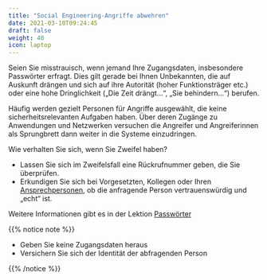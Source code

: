 ```yaml
---
title: "Social Engineering-Angriffe abwehren"
date: 2021-03-10T09:24:45
draft: false
weight: 40
icon: laptop
---
```

Seien Sie misstrauisch, wenn jemand Ihre Zugangsdaten, insbesondere Passwörter erfragt. Dies gilt gerade bei Ihnen Unbekannten, die auf Auskunft drängen und sich auf ihre Autorität (hoher Funktionsträger etc.) oder eine hohe Dringlichkeit („Die Zeit drängt…“, „Sie behindern...“) berufen.

Häufig werden gezielt Personen für Angriffe ausgewählt, die keine sicherheitsrelevanten Aufgaben haben. Über deren Zugänge zu Anwendungen und Netzwerken versuchen die Angreifer und Angreiferinnen als Sprungbrett dann weiter in die Systeme einzudringen.

Wie verhalten Sie sich, wenn Sie Zweifel haben?

- Lassen Sie sich im Zweifelsfall eine Rückrufnummer geben, die Sie überprüfen.
- Erkundigen Sie sich bei Vorgesetzten, Kollegen oder Ihren [Ansprechpersonen](/ansprechpersonen/), ob die anfragende Person vertrauenswürdig und „echt“ ist.

Weitere Informationen gibt es in der Lektion [Passwörter](/03-lektion-passwoerter/02-Gefahren#social-engineering)

{{% notice note %}} 

- Geben Sie keine Zugangsdaten heraus
- Versichern Sie sich der Identität der abfragenden Person

{{% /notice %}}


